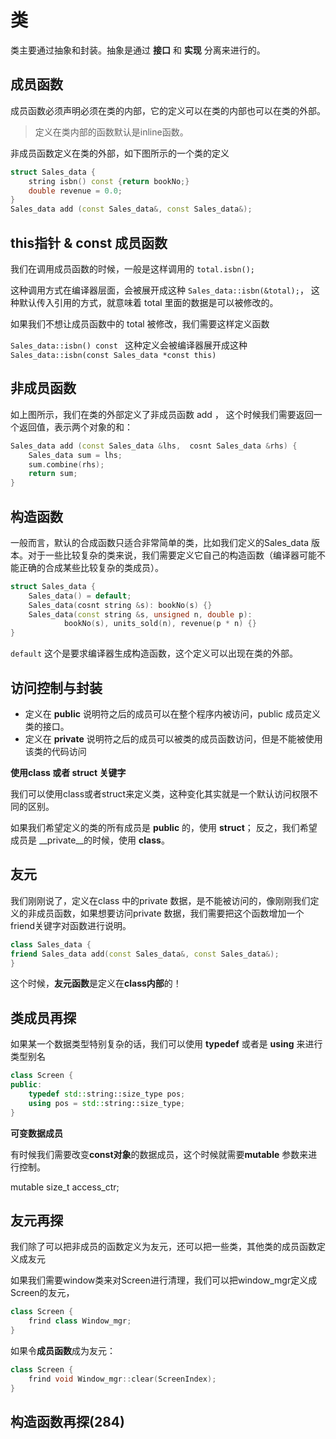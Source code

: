 # 类

类主要通过抽象和封装。抽象是通过 __接口__ 和 __实现__ 分离来进行的。



## 成员函数

成员函数必须声明必须在类的内部，它的定义可以在类的内部也可以在类的外部。

>定义在类内部的函数默认是inline函数。

非成员函数定义在类的外部，如下图所示的一个类的定义

```c++
struct Sales_data {
	string isbn() const {return bookNo;}
	double revenue = 0.0;
}
Sales_data add (const Sales_data&, const Sales_data&);
```



## this指针 & const 成员函数

我们在调用成员函数的时候，一般是这样调用的 `total.isbn();`

这种调用方式在编译器层面，会被展开成这种  `Sales_data::isbn(&total);`， 这种默认传入引用的方式，就意味着 total 里面的数据是可以被修改的。

如果我们不想让成员函数中的 total 被修改，我们需要这样定义函数

`Sales_data::isbn() const ` 这种定义会被编译器展开成这种 `Sales_data::isbn(const Sales_data *const this) `



## 非成员函数

如上图所示，我们在类的外部定义了非成员函数 add ， 这个时候我们需要返回一个返回值，表示两个对象的和：

``` c++
Sales_data add (const Sales_data &lhs,  cosnt Sales_data &rhs) {
    Sales_data sum = lhs;
    sum.combine(rhs);
    return sum;
}
```



## 构造函数

一般而言，默认的合成函数只适合非常简单的类，比如我们定义的Sales_data 版本。对于一些比较复杂的类来说，我们需要定义它自己的构造函数（编译器可能不能正确的合成某些比较复杂的类成员）。

```c++
struct Sales_data {
	Sales_data() = default;
	Sales_data(cosnt string &s): bookNo(s) {}
	Sales_data(const string &s, unsigned n, double p): 
    		bookNo(s), units_sold(n), revenue(p * n) {}
}
```

`default` 这个是要求编译器生成构造函数，这个定义可以出现在类的外部。



## 访问控制与封装

- 定义在 __public__ 说明符之后的成员可以在整个程序内被访问，public 成员定义类的接口。
- 定义在 __private__ 说明符之后的成员可以被类的成员函数访问，但是不能被使用该类的代码访问

__使用class 或者 struct 关键字__

我们可以使用class或者struct来定义类，这种变化其实就是一个默认访问权限不同的区别。

如果我们希望定义的类的所有成员是 __public__ 的，使用 __struct__； 反之，我们希望成员是 __private__的时候，使用 __class__。



## 友元

我们刚刚说了，定义在class 中的private 数据，是不能被访问的，像刚刚我们定义的非成员函数，如果想要访问private 数据，我们需要把这个函数增加一个friend关键字对函数进行说明。

```c++
class Sales_data {
friend Sales_data add(const Sales_data&, const Sales_data&);
}
```

这个时候，**友元函数**是定义在**class内部**的！



## 类成员再探

如果某一个数据类型特别复杂的话，我们可以使用 **typedef** 或者是 **using** 来进行类型别名

```c++
class Screen {
public:
	typedef std::string::size_type pos;
	using pos = std::string::size_type;
}
```



**可变数据成员** 

有时候我们需要改变**const对象**的数据成员，这个时候就需要**mutable** 参数来进行控制。

mutable size_t access_ctr;



## 友元再探

我们除了可以把非成员的函数定义为友元，还可以把一些类，其他类的成员函数定义成友元

如果我们需要window类来对Screen进行清理，我们可以把window_mgr定义成Screen的友元，

```c++
class Screen {
	frind class Window_mgr;
}
```

如果令**成员函数**成为友元：

```c++
class Screen {
	frind void Window_mgr::clear(ScreenIndex);
}
```



## 构造函数再探(284)

